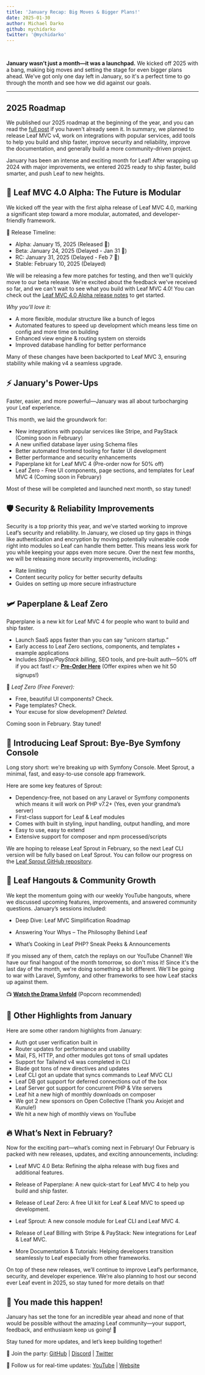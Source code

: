 ```yaml
---
title: 'January Recap: Big Moves & Bigger Plans!'
date: 2025-01-30
author: Michael Darko
github: mychidarko
twitter: '@mychidarko'
---
```


<img src="https://github.com/user-attachments/assets/62ee8028-d258-4cdf-9d44-64eb50188084" style="border-radius: 8px; margin-bottom: 15px;" alt="" />

<p>
<b>January wasn’t just a month—it was a launchpad.</b> We kicked off 2025 with a bang, making big moves and setting the stage for even bigger plans ahead. We've got only one day left in January, so it's a perfect time to go through the month and see how we did against our goals.
</p>

---

## 2025 Roadmap

We published our 2025 roadmap at the beginning of the year, and you can read the [full post](https://blog.leafphp.dev/posts/2025-roadmap.html) if you haven't already seen it. In summary, we planned to release Leaf MVC v4, work on integrations with popular services, add tools to help you build and ship faster, improve security and reliability, improve the documentation, and generally build a more community-driven project.

January has been an intense and exciting month for Leaf! After wrapping up 2024 with major improvements, we entered 2025 ready to ship faster, build smarter, and push Leaf to new heights.

## 🌟 Leaf MVC 4.0 Alpha: The Future is Modular

We kicked off the year with the first alpha release of Leaf MVC 4.0, marking a significant step toward a more modular, automated, and developer-friendly framework.

📅 Release Timeline:

- Alpha: January 15, 2025 (Released 🎉)
- Beta: January 24, 2025 (Delayed - Jan 31 🎉)
- RC: January 31, 2025 (Delayed - Feb 7 🎉)
- Stable: February 10, 2025 (Delayed)

We will be releasing a few more patches for testing, and then we'll quickly move to our beta release. We're excited about the feedback we've received so far, and we can't wait to see what you build with Leaf MVC 4.0! You can check out the [Leaf MVC 4.0 Alpha release notes](https://leafphp.dev/docs/mvc/mvc4.html) to get started.

*Why you’ll love it:*

- A more flexible, modular structure like a bunch of legos
- Automated features to speed up development which means less time on config and more time on building
- Enhanced view engine & routing system on steroids
- Improved database handling for better performance

Many of these changes have been backported to Leaf MVC 3, ensuring stability while making v4 a seamless upgrade.

## ⚡ January's Power-Ups

Faster, easier, and more powerful—January was all about turbocharging your Leaf experience.

This month, we laid the groundwork for:

- New integrations with popular services like Stripe, and PayStack (Coming soon in February)
- A new unified database layer using Schema files
- Better automated frontend tooling for faster UI development
- Better performance and security enhancements
- Paperplane kit for Leaf MVC 4 (Pre-order now for 50% off)
- Leaf Zero - Free UI components, page sections, and templates for Leaf MVC 4 (Coming soon in February)

Most of these will be completed and launched next month, so stay tuned!

## 🛡️ Security & Reliability Improvements

Security is a top priority this year, and we’ve started working to improve Leaf’s security and reliability. In January, we closed up tiny gaps in things like authentication and encryption by moving potentially vulnerable code right into modules so Leaf can handle them better. This means less work for you while keeping your apps even more secure. Over the next few months, we will be releasing more security improvements, including:

- Rate limiting
- Content security policy for better security defaults
- Guides on setting up more secure infrastructure

## 🛩️ Paperplane & Leaf Zero

Paperplane is a new kit for Leaf MVC 4 for people who want to build and ship faster.

- Launch SaaS apps faster than you can say “unicorn startup.”  
- Early access to Leaf Zero sections, components, and templates + example applications
- Includes *Stripe/PayStack billing*, SEO tools, and pre-built auth—50% off if you act fast!
👉 **[Pre-Order Here](https://paperplane.leafphp.dev/)** (Offer expires when we hit 50 signups!)

🎁 *Leaf Zero (Free Forever):*

- Free, beautiful UI components? Check.
- Page templates? Check.
- Your excuse for slow development? *Deleted.*

Coming soon in February. Stay tuned!

## 🌱 Introducing Leaf Sprout: Bye-Bye Symfony Console

Long story short: we're breaking up with Symfony Console. Meet Sprout, a minimal, fast, and easy-to-use console app framework.

Here are some key features of Sprout:

- Dependency-free, not based on any Laravel or Symfony components which means it will work on PHP v7.2+ (Yes, even your grandma’s server)
- First-class support for Leaf & Leaf modules
- Comes with built in styling, input handling, output handling, and more
- Easy to use, easy to extend
- Extensive support for composer and npm processed/scripts

We are hoping to release Leaf Sprout in February, so the next Leaf CLI version will be fully based on Leaf Sprout. You can follow our progress on the [Leaf Sprout GitHub repository](https://github.com/leafsphp/sprout).

## 🎥 Leaf Hangouts & Community Growth

We kept the momentum going with our weekly YouTube hangouts, where we discussed upcoming features, improvements, and answered community questions. January’s sessions included:

- Deep Dive: Leaf MVC Simplification Roadmap

- Answering Your Whys – The Philosophy Behind Leaf

- What’s Cooking in Leaf PHP? Sneak Peeks & Announcements

If you missed any of them, catch the replays on our YouTube Channel! We have our final hangout of the month tomorrow, so don't miss it! Since it's the last day of the month, we're doing something a bit different. We'll be going to war with Laravel, Symfony, and other frameworks to see how Leaf stacks up against them.

📺 **[Watch the Drama Unfold](https://youtube.com/@leafphp)** (Popcorn recommended)

## 🎉 Other Highlights from January

Here are some other random highlights from January:

- Auth got user verification built in
- Router updates for performance and usability
- Mail, FS, HTTP, and other modules got tons of small updates
- Support for Tailwind v4 was completed in CLI
- Blade got tons of new directives and updates
- Leaf CLI got an update that syncs commands to Leaf MVC CLI
- Leaf DB got support for deferred connections out of the box
- Leaf Server got support for concurrent PHP & Vite servers
- Leaf hit a new high of monthly downloads on composer
- We got 2 new sponsors on Open Collective (Thank you Axiojet and Kunule!)
- We hit a new high of monthly views on YouTube

## 🔥 What’s Next in February?

Now for the exciting part—what’s coming next in February! Our February is packed with new releases, updates, and exciting announcements, including:

- Leaf MVC 4.0 Beta: Refining the alpha release with bug fixes and additional features.

- Release of Paperplane: A new quick-start for Leaf MVC 4 to help you build and ship faster.

- Release of Leaf Zero: A free UI kit for Leaf & Leaf MVC to speed up development.

- Leaf Sprout: A new console module for Leaf CLI and Leaf MVC 4.

- Release of Leaf Billing with Stripe & PayStack: New integrations for Leaf & Leaf MVC.

- More Documentation & Tutorials: Helping developers transition seamlessly to Leaf especially from other frameworks.

On top of these new releases, we’ll continue to improve Leaf’s performance, security, and developer experience. We’re also planning to host our second ever Leaf event in 2025, so stay tuned for more details on that!

## 🙌 You made this happen!

January has set the tone for an incredible year ahead and none of that would be possible without the amazing Leaf community—your support, feedback, and enthusiasm keep us going! 🎉

Stay tuned for more updates, and let’s keep building together!

💬 Join the party: [GitHub](http://github.com/leafsphp) | [Discord](https://discord.gg/Pkrm9NJPE3) | [Twitter](https://twitter.com/leafphp)

🚀 Follow us for real-time updates: [YouTube](https://youtube.com/@leafphp) | [Website](https://leafphp.dev)
